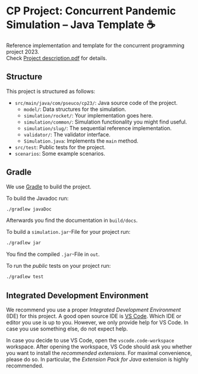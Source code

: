 # CP Project: Concurrent Pandemic Simulation – Java Template ☕️

Reference implementation and template for the concurrent programming project 2023.  
Check [Project description.pdf](https://github.com/ragaey722/The-Pincer-Pox-Pandemic/blob/main/Project%20description.pdf) for details.

## Structure

This project is structured as follows:

- `src/main/java/com/pseuco/cp23/`: Java source code of the project.
  - `model/`: Data structures for the simulation.
  - `simulation/rocket/`: Your implementation goes here.
  - `simulation/common/`: Simulation functionality you might find useful.
  - `simulation/slug/`: The sequential reference implementation.
  - `validator/`: The validator interface.
  - `Simulation.java`: Implements the `main` method.
- `src/test`: Public tests for the project.
- `scenarios`: Some example scenarios.

## Gradle

We use [Gradle](https://gradle.org/) to build the project.

To build the Javadoc run:

```bash
./gradlew javaDoc
```

Afterwards you find the documentation in `build/docs`.

To build a `simulation.jar`-File for your project run:

```bash
./gradlew jar
```

You find the compiled `.jar`-File in `out`.

To run the _public_ tests on your project run:

```bash
./gradlew test
```

## Integrated Development Environment

We recommend you use a proper _Integrated Development Environment_ (IDE) for this project. A good open source IDE is [VS Code](https://code.visualstudio.com/). Which IDE or editor you use is up to you. However, we only provide help for VS Code. In case you use something else, do not expect help.

In case you decide to use VS Code, open the `vscode.code-workspace` workspace. After opening the workspace, VS Code should ask you whether you want to install the *recommended extensions*. For maximal convenience, please do so. In particular, the *Extension Pack for Java* extension is highly recommended.

